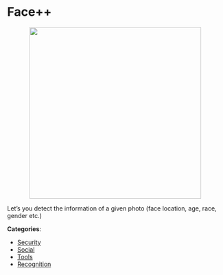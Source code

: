 # Face++
<p align="center">
    <img width="400" src="https://raw.githubusercontent.com/apis-list/apis-list/apis/face/logo_256x256.png" />
</p>

Let’s you detect the information of a given photo (face location, age, race, gender etc.)



**Categories**:
- [Security](https://github.com/apis-list/apis-list#security)
- [Social](https://github.com/apis-list/apis-list#social)
- [Tools](https://github.com/apis-list/apis-list#tools)
- [Recognition](https://github.com/apis-list/apis-list#recognition)







